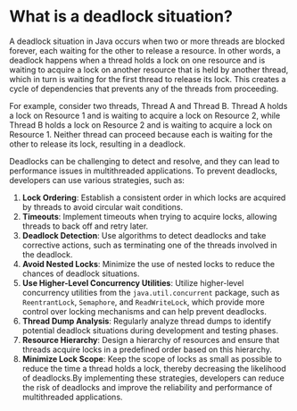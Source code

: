 # What is a deadlock situation?
A deadlock situation in Java occurs when two or more threads are blocked forever, each waiting for the other to release a resource. In other words, a deadlock happens when a thread holds a lock on one resource and is waiting to acquire a lock on another resource that is held by another thread, which in turn is waiting for the first thread to release its lock. This creates a cycle of dependencies that prevents any of the threads from proceeding.

For example, consider two threads, Thread A and Thread B. Thread A holds a lock on Resource 1 and is waiting to acquire a lock on Resource 2, while Thread B holds a lock on Resource 2 and is waiting to acquire a lock on Resource 1. Neither thread can proceed because each is waiting for the other to release its lock, resulting in a deadlock.

Deadlocks can be challenging to detect and resolve, and they can lead to performance issues in multithreaded applications. To prevent deadlocks, developers can use various strategies, such as:
1. **Lock Ordering**: Establish a consistent order in which locks are acquired by threads to avoid circular wait conditions.
2. **Timeouts**: Implement timeouts when trying to acquire locks, allowing threads to back off and retry later.
3. **Deadlock Detection**: Use algorithms to detect deadlocks and take corrective actions, such as terminating one of the threads involved in the deadlock.
4. **Avoid Nested Locks**: Minimize the use of nested locks to reduce the chances of deadlock situations.
5. **Use Higher-Level Concurrency Utilities**: Utilize higher-level concurrency utilities from the `java.util.concurrent` package, such as `ReentrantLock`, `Semaphore`, and `ReadWriteLock`, which provide more control over locking mechanisms and can help prevent deadlocks.
6. **Thread Dump Analysis**: Regularly analyze thread dumps to identify potential deadlock situations during development and testing phases.
7. **Resource Hierarchy**: Design a hierarchy of resources and ensure that threads acquire locks in a predefined order based on this hierarchy.
8. **Minimize Lock Scope**: Keep the scope of locks as small as possible to reduce the time a thread holds a lock, thereby decreasing the likelihood of deadlocks.By implementing these strategies, developers can reduce the risk of deadlocks and improve the reliability and performance of multithreaded applications.
